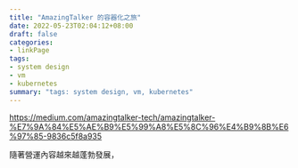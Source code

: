 ```yaml
---
title: "AmazingTalker 的容器化之旅"
date: 2022-05-23T02:04:12+08:00
draft: false
categories:
- linkPage
tags:
- system design
- vm
- kubernetes
summary: "tags: system design, vm, kubernetes"
---
```


https://medium.com/amazingtalker-tech/amazingtalker-%E7%9A%84%E5%AE%B9%E5%99%A8%E5%8C%96%E4%B9%8B%E6%97%85-9836c5f8a935

隨著營運內容越來越蓬勃發展，
